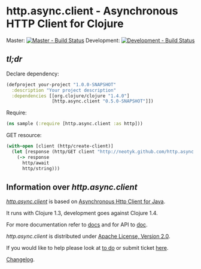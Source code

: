 http.async.client - Asynchronous HTTP Client for Clojure
========================================================

Master: [![Master - Build Status](https://secure.travis-ci.org/neotyk/http.async.client.png?branch=master)](http://travis-ci.org/neotyk/http.async.client)
Development: [![Development - Build Status](https://secure.travis-ci.org/neotyk/http.async.client.png?branch=development)](http://travis-ci.org/neotyk/http.async.client)

## *tl;dr*
Declare dependency:

``` clojure
(defproject your-project "1.0.0-SNAPSHOT"
  :description "Your project description"
  :dependencies [[org.clojure/clojure "1.4.0"]
                 [http.async.client "0.5.0-SNAPSHOT"]])
```

Require:

``` clojure
(ns sample (:require [http.async.client :as http]))
```

GET resource:

``` clojure
(with-open [client (http/create-client)]
  (let [response (http/GET client "http://neotyk.github.com/http.async.client/")]
    (-> response
      http/await
      http/string)))
```

## Information over *http.async.client*

[*http.async.client*](http://github.com/neotyk/http.async.client) is
based on [Asynchronous Http Client for Java](http://github.com/AsyncHttpClient/async-http-client).

It runs with Clojure 1.3, development goes against Clojure 1.4.

For more documentation refer to
 [docs](http://neotyk.github.com/http.async.client/docs.html) and for
 API to [doc](http://neotyk.github.com/http.async.client/doc/).


*http.async.client* is distributed under [Apache License, Version 2.0](http://www.apache.org/licenses/LICENSE-2.0.html).

If you would like to help please look at
[to do](http://neotyk.github.com/http.async.client/todo.html) or submit
ticket [here](http://github.com/neotyk/http.async.client/issues).

[Changelog](http://neotyk.github.com/http.async.client/changelog.html).
